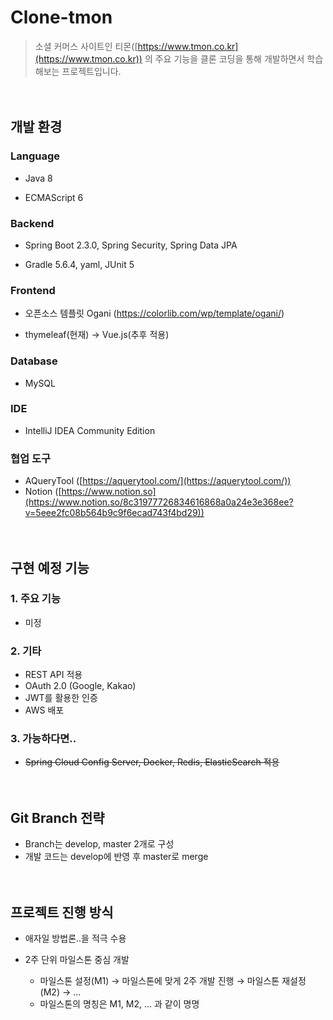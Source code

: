 # Clone-tmon


> 소셜 커머스 사이트인 티몬([https://www.tmon.co.kr](https://www.tmon.co.kr)) 의 주요 기능을 클론 코딩을 통해 개발하면서 학습해보는 프로젝트입니다.  




　
## 개발 환경

### Language

- Java 8

- ECMAScript 6  

  

### Backend

- Spring Boot 2.3.0, Spring Security, Spring Data JPA

- Gradle 5.6.4, yaml, JUnit 5  

  

### Frontend

- 오픈소스 템플릿 Ogani (https://colorlib.com/wp/template/ogani/)

- thymeleaf(현재) -> Vue.js(추후 적용)
  
  
### Database

- MySQL  

  
  
### IDE

- IntelliJ IDEA Community Edition  

  

### 협업 도구

- AQueryTool ([https://aquerytool.com/](https://aquerytool.com/))
- Notion ([https://www.notion.so](https://www.notion.so/8c31977726834616868a0a24e3e368ee?v=5eee2fc08b564b9c9f6ecad743f4bd29))  




　
## 구현 예정 기능

### 1. 주요 기능

- 미정  
  
  
  
### 2. 기타

- REST API 적용
- OAuth 2.0 (Google, Kakao)
- JWT를 활용한 인증
- AWS 배포  
  
  
  
### 3. 가능하다면..

- ~~Spring Cloud Config Server, Docker, Redis, ElasticSearch 적용~~  




　
## Git Branch 전략

- Branch는 develop, master 2개로 구성
- 개발 코드는 develop에 반영 후 master로 merge  




　
## 프로젝트 진행 방식

- 애자일 방법론..을 적극 수용
- 2주 단위 마일스톤 중심 개발

  - 마일스톤 설정(M1) → 마일스톤에 맞게 2주 개발 진행 → 마일스톤 재설정(M2) → ...
  - 마일스톤의 명칭은 M1, M2, ... 과 같이 명명
